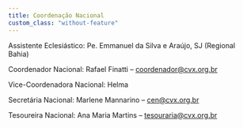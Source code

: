 ```yaml
---
title: Coordenação Nacional
custom_class: "without-feature"
---
```


Assistente Eclesiástico: Pe. Emmanuel da Silva e Araújo, SJ <black-mark>(Regional Bahia)</black-mark>

Coordenador Nacional: Rafael Finatti – coordenador@cvx.org.br

Vice-Coordenadora Nacional: Helma

Secretária Nacional: Marlene Mannarino – cen@cvx.org.br

Tesoureira Nacional: Ana Maria Martins  – tesouraria@cvx.org.br